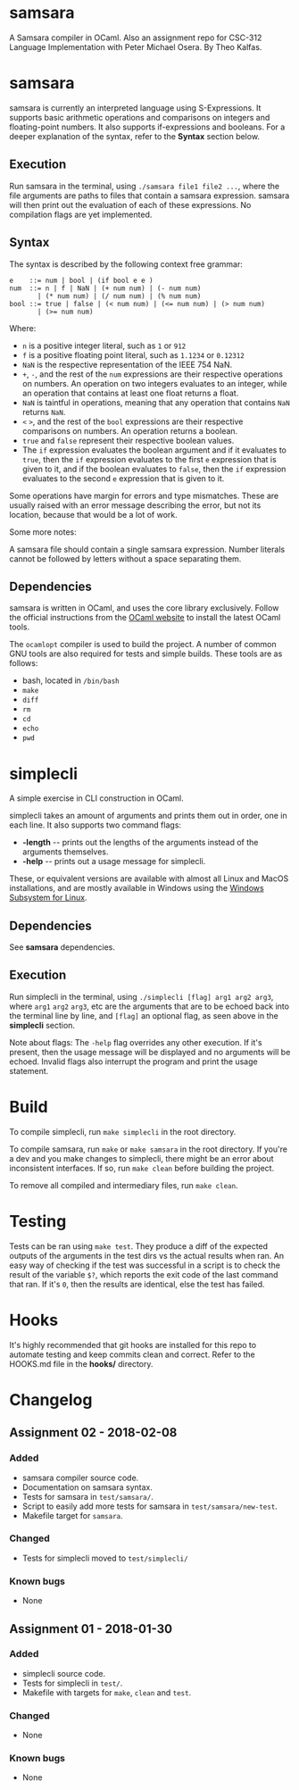 # samsara
A Samsara compiler in OCaml. Also an assignment repo for CSC-312
Language Implementation with Peter Michael Osera. By Theo Kalfas.

# samsara
samsara is currently an interpreted language using S-Expressions. It supports
basic arithmetic operations and comparisons on integers and floating-point
numbers. It also supports if-expressions and booleans. For a deeper explanation
of the syntax, refer to the __Syntax__ section below.

## Execution
Run samsara in the terminal, using `./samsara file1 file2 ...`, where the file
arguments are paths to files that contain a samsara expression. samsara will
then print out the evaluation of each of these expressions. No compilation flags
are yet implemented.

## Syntax
The syntax is described by the following context free grammar:

    e    ::= num | bool | (if bool e e )
    num  ::= n | f | NaN | (+ num num) | (- num num)
           | (* num num) | (/ num num) | (% num num)
    bool ::= true | false | (< num num) | (<= num num) | (> num num)
           | (>= num num)

Where:

* `n` is a positive integer literal, such as `1` or `912`
* `f` is a positive floating point literal, such as `1.1234` or `0.12312`
* `NaN` is the respective representation of the IEEE 754 NaN.
* `+`, `-`, and the rest of the `num` expressions are their respective
    operations on numbers. An operation on two integers evaluates to an integer,
    while an operation that contains at least one float returns a float.
* `NaN` is taintful in operations, meaning that any operation that contains
    `NaN` returns `NaN`.
* `<` `>`, and the rest of the `bool` expressions are their respective
    comparisons on numbers. An operation returns a boolean.
* `true` and `false` represent their respective boolean values.
* The `if` expression evaluates the boolean argument and if it evaluates to
    `true`, then the `if` expression evaluates to the first `e` expression that
    is given to it, and if the boolean evaluates to `false`, then the `if`
    expression evaluates to the second `e` expression that is given to it.

Some operations have margin for errors and type mismatches. These are usually
raised with an error message describing the error, but not its location, because
that would be a lot of work.

Some more notes:

A samsara file should contain a single samsara expression. Number literals
cannot be followed by letters without a space separating them.

## Dependencies
samsara is written in OCaml, and uses the core library exclusively. Follow
the official instructions from the [OCaml website](https://ocaml.org/docs/install.html)
to install the latest OCaml tools.

The `ocamlopt` compiler is used to build the project.
A number of common GNU tools are also required for tests and simple builds.
These tools are as follows:

* bash, located in `/bin/bash`
* `make`
* `diff`
* `rm`
* `cd`
* `echo`
* `pwd`

# simplecli
A simple exercise in CLI construction in OCaml.

simplecli takes an amount of arguments and prints them out in order, one in
each line. It also supports two command flags:

* **-length** -- prints out the lengths of the arguments instead of the arguments
    themselves.
* **-help**  -- prints out a usage message for simplecli.

These, or equivalent versions are available with almost all Linux and MacOS
installations, and are mostly available in Windows using the [Windows Subsystem
for Linux](https://docs.microsoft.com/en-us/windows/wsl/about).

## Dependencies
See __samsara__ dependencies.

## Execution
Run simplecli in the terminal, using `./simplecli [flag] arg1 arg2 arg3`,
where `arg1` `arg2` `arg3`, etc are the arguments that are to be echoed back
into the terminal line by line, and `[flag]` an optional flag, as seen above in
the **simplecli** section.

Note about flags: The `-help` flag overrides any other execution. If it's
present, then the usage message will be displayed and no arguments will be
echoed. Invalid flags also interrupt the program and print the usage statement.

# Build
To compile simplecli, run `make simplecli` in the root directory.

To compile samsara, run `make` or `make samsara` in the root directory.
If you're a dev and you make changes to simplecli, there might be an error
about inconsistent interfaces. If so, run `make clean` before building the
project.

To remove all compiled and intermediary files, run `make clean`.

# Testing
Tests can be ran using `make test`. They produce a diff of the expected outputs
of the arguments in the test dirs vs the actual results when ran. An easy way
of checking if the test was successful in a script is to check the result of the
variable `$?`, which reports the exit code of the last command that ran. If it's
`0`, then the results are identical, else the test has failed.

# Hooks
It's highly recommended that git hooks are installed for this repo to automate
testing and keep commits clean and correct. Refer to the HOOKS.md file in the
**hooks/** directory.

# Changelog

## Assignment 02 - 2018-02-08

### Added
* samsara compiler source code.
* Documentation on samsara syntax.
* Tests for samsara in `test/samsara/`.
* Script to easily add more tests for samsara in `test/samsara/new-test`.
* Makefile target for `samsara`.

### Changed
* Tests for simplecli moved to  `test/simplecli/`

### Known bugs
* None

## Assignment 01 - 2018-01-30

### Added
* simplecli source code.
* Tests for simplecli in `test/`.
* Makefile with targets for `make`, `clean` and `test`.

### Changed
* None

### Known bugs
* None
